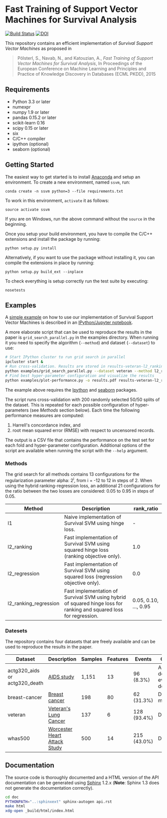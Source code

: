 # Fast Training of Support Vector Machines for Survival Analysis

[![Build Status](https://travis-ci.org/tum-camp/survival-support-vector-machine.svg)](https://travis-ci.org/tum-camp/survival-support-vector-machine)
[![DOI](https://zenodo.org/badge/16868/tum-camp/survival-support-vector-machine.svg)](https://zenodo.org/badge/latestdoi/16868/tum-camp/survival-support-vector-machine)

This repository contains an efficient implementation of *Survival Support
Vector Machines* as proposed in

> Pölsterl, S., Navab, N., and Katouzian, A.,
> *Fast Training of Support Vector Machines for Survival Analysis*,
> In Proceedings of the European Conference on Machine Learning and
> Principles and Practice of Knowledge Discovery in Databases (ECML PKDD), 2015

## Requirements

- Python 3.3 or later
- numexpr
- numpy 1.9 or later
- pandas 0.15.2 or later
- scikit-learn 0.16
- scipy 0.15 or later
- six
- C/C++ compiler
- ipython (optional)
- seaborn (optional)

## Getting Started

The easiest way to get started is to install [Anaconda](https://store.continuum.io/cshop/anaconda/)
and setup an environment. To create a new environment, named `ssvm`, run:

```
conda create -n ssvm python=3 --file requirements.txt
```

To work in this environment, ``activate`` it as follows:

```
source activate ssvm
```

If you are on Windows, run the above command without the ``source`` in the beginning.

Once you setup your build environment, you have to compile the C/C++
extensions and install the package by running:

```
python setup.py install
```

Alternatively, if you want to use the package without installing it,
you can compile the extensions in place by running:

```
python setup.py build_ext --inplace
```

To check everything is setup correctly run the test suite by executing:

```
nosetests
```

## Examples

A [simple example][Notebook] on how to use our implementation of Survival Support
Vector Machines is described in an [IPython/Jupyter notebook](https://jupyter.org/).

A more elaborate script that can be used to reproduce the results in the paper
is `grid_search_parallel.py` in the examples directory.
When running it you need to specify the algorithm (`--method`)
and dataset (`--dataset`) to use:

```bash
# Start IPython cluster to run grid search in parallel
ipcluster start &
# Run cross-validation. Results are stored in results-veteran-l2_ranking.csv
python examples/grid_search_parallel.py --dataset veteran --method l2_ranking
# Find best hyper-parameter configuration and visualize the results
python examples/plot-performance.py -o results.pdf results-veteran-l2_ranking.csv
```
The example above requires the [Ipython](http://ipython.org) and
[seaborn](http://stanford.edu/~mwaskom/software/seaborn/) packages.

The script runs cross-validation with 200 randomly selected 50/50 splits of
the dataset. This is repeated for each possible configuration of hyper-parameters
(see *Methods* section below). Each time the following performance measures
are computed:
  1. Harrell's concordance index, and
  2. root mean squared error (RMSE) with respect to uncensored records.

The output is a CSV file that contains the performance on the test set for
each fold and hyper-parameter configuration. Additional options of the script
are available when running the script with the ``--help`` argument.

### Methods

The grid search for all methods contains 13 configurations for the
regularization parameter alpha: 2<sup>i</sup>, from i = -12 to 12 in steps of 2.
When using the hybrid ranking-regression loss, an additional 21 configurations
for the ratio between the two losses are considered:
0.05 to 0.95 in steps of 0.05.

| Method | Description | rank_ratio |
| ------ | ----------- | ---------- |
| l1 | Naive implementation of Survival SVM using hinge loss. | - |
| l2_ranking | Fast implementation of Survival SVM using squared hinge loss (ranking objective only). | 1.0 |
| l2_regression | Fast implementation of Survival SVM using squared loss (regression objective only). | 0.0 |
| l2_ranking_regression | Fast implementation of Survival SVM using hybrid of squared hinge loss for ranking and squared loss for regression. | 0.05, 0.10, …, 0.95 |


### Datesets

The repository contains four datasets that are freely available and can
be used to reproduce the results in the paper.

| Dataset | Description | Samples | Features | Events | Outcome |
| ------- | ----------- | ------- | -------- | ------ | ------- |
| actg320_aids or actg320_death | [AIDS study][Hosmer2008] | 1,151 | 13 | 96 (8.3%) | AIDS defining event or death |
| breast-cancer | [Breast cancer][Desmedt2007] | 198 | 80 | 62 (31.3%) | Distant metastases |
| veteran | [Veteran's Lung Cancer][Kalbfleisch2008] | 137 | 6 | 128 (93.4%) | Death |
| whas500 | [Worcester Heart Attack Study][Hosmer2008] | 500 | 14 | 215 (43.0%) | Death|


## Documentation

The source code is thoroughly documented and a HTML version of the API documentation
can be generated using [Sphinx](http://sphinx-doc.org/) 1.2.x
(**Note**: Sphinx 1.3 does not generate the documentation correctly).

```bash
cd doc
PYTHONPATH="..:sphinxext" sphinx-autogen api.rst
make html
xdg-open _build/html/index.html
```

[Desmedt2007]: http://dx.doi.org/10.1158/1078-0432.CCR-06-2765 "Desmedt, C., Piette, F., Loi et al.: Strong Time Dependence of the 76-Gene Prognostic Signature for Node-Negative Breast Cancer Patients in the TRANSBIG Multicenter Independent Validation Series. Clin. Cancer Res. 13(11), 3207–14 (2007)"

[Hosmer2008]: http://www.wiley.com/WileyCDA/WileyTitle/productCd-0471754994.html "Hosmer, D., Lemeshow, S., May, S.: Applied Survival Analysis: Regression Modeling of Time to Event Data. John Wiley & Sons, Inc. (2008)"

[Kalbfleisch2008]: http://www.wiley.com/WileyCDA/WileyTitle/productCd-047136357X.html "Kalbfleisch, J.D., Prentice, R.L.: The Statistical Analysis of Failure Time Data. John Wiley & Sons, Inc. (2002)"

[Notebook]: http://nbviewer.ipython.org/github/tum-camp/survival-support-vector-machine/blob/master/examples/survival-svm.ipynb "IPython notebook example"
